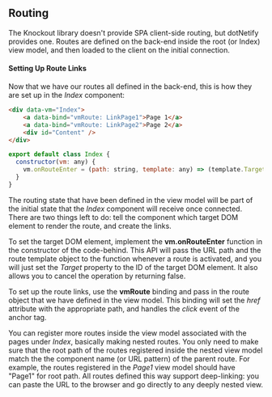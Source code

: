 ## Routing

The Knockout library doesn't provide SPA client-side routing, but dotNetify provides one.  Routes are defined on the back-end inside the root (or Index) view model, and then loaded to the client on the initial connection.

#### Setting Up Route Links

Now that we have our routes all defined in the back-end, this is how they are set up in the _Index_ component:

```html
<div data-vm="Index">
    <a data-bind="vmRoute: LinkPage1">Page 1</a>
    <a data-bind="vmRoute: LinkPage2">Page 2</a>
    <div id="Content" />
</div>
```
```jsx
export default class Index {
  constructor(vm: any) {
    vm.onRouteEnter = (path: string, template: any) => (template.Target = 'Content');
  }
}
```

The routing state that have been defined in the view model will be part of the initial state that the _Index_ component will receive once connected. There are two things left to do: tell the component which target DOM element to render the route, and create the links.

To set the target DOM element, implement the __vm.onRouteEnter__ function in the constructor of the code-behind. This API will pass the URL path and the route template object to the function whenever a route is activated, and you will just set the _Target_ property to the ID of the target DOM element. It also allows you to cancel the operation by returning false.

To set up the route links, use the __vmRoute__ binding and pass in the route object that we have defined in the view model.  This binding will set the _href_ attribute with the appropriate path, and handles the _click_ event of the anchor tag.

You can register more routes inside the view model associated with the pages under _Index_, basically making nested routes. You only need to make sure that the root path of the routes registered inside the nested view model match the the component name (or URL pattern) of the parent route. For example, the routes registered in the _Page1_ view model should have "Page1" for root path. All routes defined this way support deep-linking: you can paste the URL to the browser and go directly to any deeply nested view.